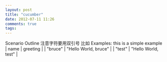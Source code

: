 ```yaml
---
layout: post
title: "cucumber"
date: 2012-07-11 11:26
comments: true
tags: 
---
```


Scenario Outline
注意字符要用双引号
比如
		Examples: this is a simple example
    | name | greeting | 
    | "bruce" | "Hello World, bruce" |
    | "test" | "Hello World, test" |
    
